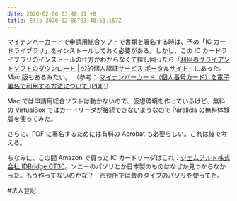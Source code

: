 ```yaml
---
date: 2020-02-06 03:48:51 +0
title: Ello 2020-02-06T03:48:51.157Z
---
```

マイナンバーカードで申請用総合ソフトで書類を署名する時は、予め「IC カードライブラリ」をインストールしておく必要がある。しかし、この IC カードライブラリのインストールの仕方がわからなくて探し回ったら「[利用者クライアントソフトのダウンロード | 公的個人認証サービス ポータルサイト](https://www.jpki.go.jp/download/index.html)」にあった。Mac 版もあるみたい。
（参考： [マイナンバーカード（個人番号カード）を電子署名で利用する方法について (PDF)](https://www.touki-kyoutaku-online.moj.go.jp/static/kojinbangocard_151211663.pdf)）

Mac では申請用総合ソフトは動かないので、仮想環境を作っているけど、無料の VirtualBox ではカードリーダが接続できないようなので Parallels の無料体験版を使ってみた。

さらに、PDF に署名するためには有料の Acrobat も必要らしい。これは後で考える。

ちなみに、この間 Amazon で買った IC カードリーダはこれ：[ジェムアルト株式会社 IDBridge CT30](https://www.gemalto.com/japan/product/pcusbtr)。ソニーのパソリとか日本製のものはなぜか見つからなかった。もう作ってないのかな？　市役所では昔のタイプのパソリを使ってた。

#法人登記

